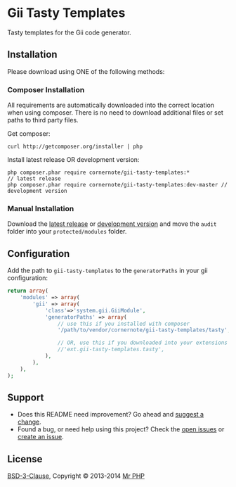 # Gii Tasty Templates

Tasty templates for the Gii code generator.


## Installation

Please download using ONE of the following methods:


### Composer Installation

All requirements are automatically downloaded into the correct location when using composer.  There is no need to download additional files or set paths to third party files.

Get composer:

```
curl http://getcomposer.org/installer | php
```

Install latest release OR development version:

```
php composer.phar require cornernote/gii-tasty-templates:*				// latest release
php composer.phar require cornernote/gii-tasty-templates:dev-master	// development version
```


### Manual Installation

Download the [latest release](https://github.com/cornernote/gii-tasty-templates/releases/latest) or [development version](https://github.com/cornernote/gii-tasty-templates/archive/master.zip) and move the `audit` folder into your `protected/modules` folder.


## Configuration

Add the path to `gii-tasty-templates` to the `generatorPaths` in your gii configuration:

```php
return array(
	'modules' => array(
		'gii' => array(
			'class'=>'system.gii.GiiModule',
			'generatorPaths' => array(
				// use this if you installed with composer
				'/path/to/vendor/cornernote/gii-tasty-templates/tasty',

				// OR, use this if you downloaded into your extensions folder
				//'ext.gii-tasty-templates.tasty',
			),
		),
	),
);
```


## Support

- Does this README need improvement?  Go ahead and [suggest a change](https://github.com/cornernote/gii-tasty-templates/edit/master/README.md).
- Found a bug, or need help using this project?  Check the [open issues](https://github.com/cornernote/gii-tasty-templates/issues) or [create an issue](https://github.com/cornernote/gii-tasty-templates/issues/new).


## License

[BSD-3-Clause](https://raw.github.com/cornernote/gii-tasty-templates/master/LICENSE), Copyright © 2013-2014 [Mr PHP](mailto:info@mrphp.com.au)
